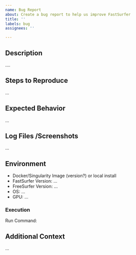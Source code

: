 ```yaml
---
name: Bug Report
about: Create a bug report to help us improve FastSurfer
title: ''
labels: bug
assignees: ''

---
```


## Description
<!-- A clear and concise description of the observed bug and/or error -->
....

## Steps to Reproduce
<!-- 
Steps to reproduce the observed behaviour, in as much detail as possible:
1. Go to '...'
2. Checkout version '...'
3. Run '....'
4. See error
-->

<!-- If possible, provide error messages, stack traces, and any snippets useful in describing the bug here -->
...

## Expected Behavior
<!-- A clear and concise description of what you expected to happen. -->
...

## Log Files /Screenshots
<!-- Please attach the following log files: `$SUBJECTS_DIR/$SUBJECT_ID/scripts/deep-seg.log` and `$SUBJECTS_DIR/$SUBJECT_ID/scripts/recon-surf.log`. If applicable and desired, add screenshots to help illustrate your problem. -->
...

## Environment
 - Docker/Singularity Image (version?) or local install
 - FastSurfer Version: ... 
 - FreeSurfer Version: ... <!-- if applicable -->
 - OS: ... <!-- Linux Version, Windows, Mac -->
 - GPU: ... <!-- e.g. RTX 2080 ... -->
<!-- Add any other relevant information on the environment here -->

<!-- If you ran FastSurfer locally, include a snapshot of the python software package versions you have (for e.g., using pip freeze or conda list) here -->

### Execution
<!-- If you ran FastSurfer in a docker container, include the commands used to build and run the container here -->

<!-- If you ran FastSurfer locally, include the command you used to run FastSurfer here -->
Run Command: <!-- For e.g. `\run_fastsurfer.sh ...` -->

## Additional Context
<!-- Add any other context and comments about the problem here. -->
...
